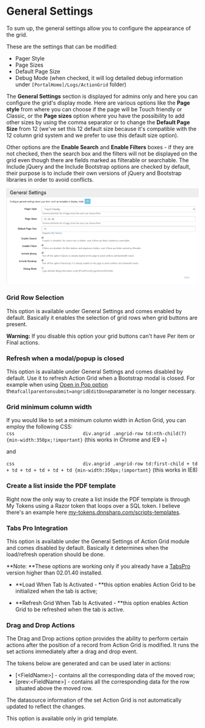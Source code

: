 # General Settings

To sum up, the general settings allow you to configure the appearance of the grid.

These are the settings that can be modified:

* Pager Style
* Page Sizes
* Default Page Size
* Debug Mode \(when checked, it will log detailed debug information under `[PortalHome]/Logs/ActionGrid` folder\)

The **General Settings** section is displayed for admins only and here you can configure the grid's display mode. Here are various options like the **Page style** from where you can choose if the page will be Touch friendly or Classic, or the **Page sizes** option where you have the possibility to add other sizes by using the comma separator or to change the **Default Page Size** from 12 \(we've set this 12 default size because it's compatible with the 12 column grid system and we prefer to use this default size option\).

Other options are the **Enable Search** and **Enable Filters** boxes - if they are not checked, then the search box and the filters will not be displayed on the grid even though there are fields marked as filterable or searchable. The Include jQuery and the Include Bootstrap options are checked by default, their purpose is to include their own versions of jQuery and Bootstrap libraries in order to avoid conflicts.

![settings page](images/settings.png)

### Grid Row Selection

This option is available under General Settings and comes enabled by default. Basically it enables the selection of grid rows when grid buttons are present.

**Warning:** If you disable this option your grid buttons can't have Per item or Final actions.

### Refresh when a modal/popup is closed

This option is available under General Settings and comes disabled by default. Use it to refresh Action Grid when a Bootstrap modal is closed. For example when using [Open in Pop option](http://action-grid.dnnsharp.com/buttons/special-buttons#TOC-Popups) the`afcallparentonsubmit=angridEditDone`parameter is no longer necessary.

### Grid minimum column width

If you would like to set a minimum column width in Action Grid, you can employ the following CSS:  
`css                        
div.angrid .angrid-row td:nth-child(7) {min-width:350px;!important}` \(this works in Chrome and IE9 +\)

and

`css                        
div.angrid .angrid-row td:first-child + td + td + td + td + td + td {min-width:350px;!important}` \(this works in IE8\)

### Create a list inside the PDF template

Right now the only way to create a list inside the PDF template is through My Tokens using a Razor token that loops over a SQL token. I believe there's an example here [my-tokens.dnnsharp.com/scripts-templates](http://my-tokens.dnnsharp.com/scripts-templates).

### Tabs Pro Integration

This option is available under the General Settings of Action Grid module and comes disabled by default. Basically it determines when the load/refresh operation should be done.

**Note: **These options are working only if you already have a [TabsPro](http://www.dnnsharp.com/dnn/modules/tabs-pro) version higher than 02.01.40 installed.

* **Load When Tab Is Activated - **this option enables Action Grid to be initialized when the tab is active;

* **Refresh Grid When Tab Is Activated - **this option enables Action Grid to be refreshed when the tab is active.

### Drag and Drop Actions

The Drag and Drop actions option provides the ability to perform certain actions after the position of a record from Action Grid is modified. It runs the set actions immediately after a drag and drop event.

The tokens below are generated and can be used later in actions:

* \[&lt;FieldName&gt;\] - contains all the corresponding data of the moved row; 
* \[prev:&lt;FieldName&gt;\] - contains all the corresponding data for the row situated above the moved row. 

The datasource information of the set Action Grid is not automatically updated to reflect the changes.

This option is available only in grid template.

